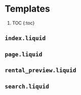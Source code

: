 # Templates
1. TOC
{:toc}

## `index.liquid`

## `page.liquid`

## `rental_preview.liquid`

## `search.liquid`
